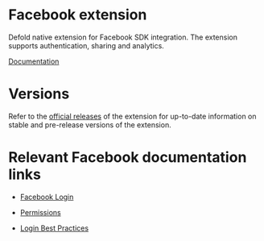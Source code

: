 # Facebook extension

Defold native extension for Facebook SDK integration. The extension supports authentication, sharing and analytics.

[Documentation](https://defold.github.io/extension-facebook)

# Versions

Refer to the [official releases](https://github.com/defold/extension-facebook/releases) of the extension for up-to-date information on stable and pre-release versions of the extension.


# Relevant Facebook documentation links

* [Facebook Login](https://developers.facebook.com/docs/facebook-login)

* [Permissions](https://developers.facebook.com/docs/facebook-login/permissions)

* [Login Best Practices](https://developers.facebook.com/docs/facebook-login/best-practices)
